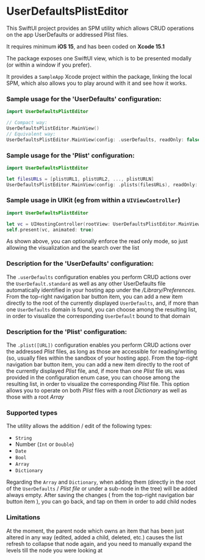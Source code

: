 # UserDefaultsPlistEditor
This SwiftUI project provides an SPM utility which allows CRUD operations on the app UserDefaults or addressed Plist files. 

It requires minimum **iOS 15**, and has been coded on **Xcode 15.1**

The package exposes one SwiftUI view, which is to be presented modally (or within a window if you prefer).

It provides a `SampleApp` Xcode project within the package, linking the local SPM, which also allows you to play around with it and see how it works.

### Sample usage for the '**UserDefaults**' configuration:

```swift
import UserDefaultsPlistEditor

// Compact way:
UserDefaultsPlistEditor.MainView()
// Equivalent way:
UserDefaultsPlistEditor.MainView(config: .userDefaults, readOnly: false)
```

### Sample usage for the '**Plist**' configuration:

```swift
import UserDefaultsPlistEditor

let filesURLs = [plistURL1, plistURL2, ..., plistURLN]
UserDefaultsPlistEditor.MainView(config: .plists(filesURLs), readOnly: false)
```

### Sample usage in **UIKit** (eg from within a `UIViewController`)
```swift
import UserDefaultsPlistEditor

let vc = UIHostingController(rootView: UserDefaultsPlistEditor.MainView())
self.present(vc, animated: true)
```

As shown above, you can optionally enforce the read only mode, so just allowing the visualization and the search over the list

### Description for the '**UserDefaults**' configuration: 
The `.userDefaults` configuration enables you perform CRUD actions over the `UserDefault.standard` as well as any other UserDefaults file automatically identified in your hosting app under the */Library/Preferences*. From the top-right navigation bar button item, you can add a new item directly to the root of the currently displayed `UserDefaults`, and, if more than one `UserDefaults` domain is found, you can choose among the resulting list, in order to visualize the corresponding `UserDefault` bound to that domain

### Description for the '**Plist**' configuration: 
The `.plist([URL])` configuration enables you perform CRUD actions over the addressed *Plist* files, as long as those are accessible for reading/writing (so, usually files within the sandbox of your hosting app). From the top-right navigation bar button item, you can add a new item directly to the root of the currently displayed *Plist* file, and, if more than one *Plist* file `URL` was provided in the configuration enum case, you can choose among the resulting list, in order to visualize the corresponding *Plist* file. This option allows you to operate on both *Plist* files with a root *Dictionary* as well as those with a root *Array*

### Supported types
The utility allows the addition / edit of the following types:
- `String`
- Number (`Int` or `Double`)
- `Date`
- `Bool`
- `Array`
- `Dictionary`

Regarding the `Array` and `Dictionary`, when adding them (directly in the root of the `UserDefaults` / *Plist file* or under a sub-node in the tree) will be added always empty. After saving the changes ( from the top-right navigation bar button item ), you can go back, and tap on them in order to add child nodes

### Limitations
At the moment, the parent node which owns an item that has been just altered in any way (edited, added a child, deleted, etc.) causes the list refresh to collapse that node again, and you need to manually expand the levels till the node you were looking at